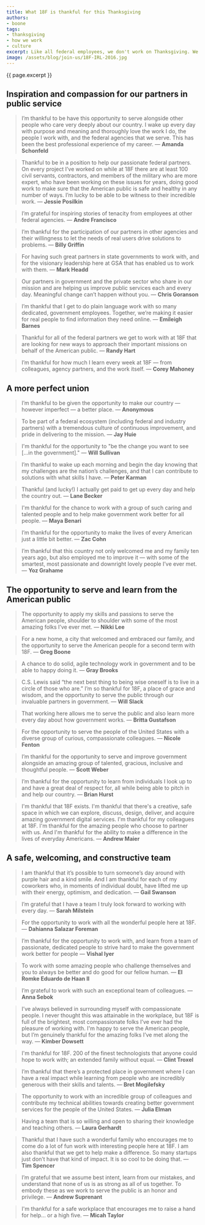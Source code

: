```yaml
---
title: What 18F is thankful for this Thanksgiving
authors:
- boone
tags:
- thanksgiving
- how we work
- culture
excerpt: Like all federal employees, we don't work on Thanksgiving. We do work on the day after, though, and this year we thought we'd pause to take a moment and reflect. Here are a few things that we're thankful for, what brings meaning to our lives, and what brings us to work every day.
image: /assets/blog/join-us/18F-IRL-2016.jpg
---
```


{{ page.excerpt }}

## Inspiration and compassion for our partners in public service

> I’m thankful to be have this opportunity to serve alongside other people
who care very deeply about our country. I wake up every day with purpose
and meaning and thoroughly love the work I do, the people I work with,
and the federal agencies that we serve. This has been the best
professional experience of my career. — **Amanda Schonfeld**

> Thankful to be in a position to help our passionate federal partners. On
every project I’ve worked on while at 18F there are at least 100 civil
servants, contractors, and members of the military who are more expert,
who have been working on these issues for years, doing good work to make
sure that the American public is safe and healthy in any number of ways.
I’m lucky to be able to be witness to their incredible work. — **Jessie
Posilkin**

> I’m grateful for inspiring stories of tenacity from employees at other
federal agencies. — **Andre Francisco**

> I’m thankful for the participation of our partners in other agencies and
their willingness to let the needs of real users drive solutions to
problems. — **Billy Griffin**

> For having such great partners in state governments to work with, and
for the visionary leadership here at GSA that has enabled us to work
with them. — **Mark Headd**

> Our partners in government and the private sector who share in our
mission and are helping us improve public services each and every day.
Meaningful change can’t happen without you. — **Chris Goranson**

> I’m thankful that I get to do plain language work with so many
dedicated, government employees. Together, we’re making it easier for
real people to find information they need online. — **Emileigh Barnes**

> Thankful for all of the federal partners we get to work with at 18F that
are looking for new ways to approach their important missions on behalf
of the American public. — **Randy Hart**

> I’m thankful for how much I learn every week at 18F — from colleagues,
agency partners, and the work itself. — **Corey Mahoney**

## A more perfect union

> I’m thankful to be given the opportunity to make our country — however
imperfect — a better place. — **Anonymous**

> To be part of a federal ecosystem (including federal and industry
partners) with a tremendous culture of continuous improvement, and pride
in delivering to the mission. — **Jay Huie**

> I'm thankful for the opportunity to "be the change you want to see
[...in the government]." — **Will Sullivan**

> I’m thankful to wake up each morning and begin the day knowing that my
challenges are the nation’s challenges, and that I can contribute to
solutions with what skills I have. — **Peter Karman**

> Thankful (and lucky!) I actually get paid to get up every day and help
the country out. — **Lane Becker**

> I'm thankful for the chance to work with a group of such caring and
talented people and to help make government work better for all
people. — **Maya Benari**

> I’m thankful for the opportunity to make the lives of every American
just a little bit better. — **Zac Cohn**

> I’m thankful that this country not only welcomed me and my family ten
years ago, but also employed me to improve it — with some of the
smartest, most passionate and downright lovely people I’ve ever met. —
**Yoz Grahame**

## The opportunity to serve and learn from the American public

> The opportunity to apply my skills and passions to serve the American
people, shoulder to shoulder with some of the most amazing folks I’ve
ever met. — **Nikki Lee**

> For a new home, a city that welcomed and embraced our family, and the
opportunity to serve the American people for a second term with 18F. —
**Greg Boone**

> A chance to do solid, agile technology work in government and to be able
to happy doing it. — **Gray Brooks**

> C.S. Lewis said “the next best thing to being wise oneself is to live in
a circle of those who are.” I’m so thankful for 18F, a place of grace
and wisdom, and the opportunity to serve the public through our
invaluable partners in government. — **Will Slack**

> That working here allows me to serve the public and also learn more
every day about how government works. — **Britta Gustafson**

> For the opportunity to serve the people of the United States with a
diverse group of curious, compassionate colleagues. — **Nicole Fenton**

> I’m thankful for the opportunity to serve and improve government
alongside an amazing group of talented, gracious, inclusive and
thoughtful people. — **Scott Weber**

> I’m thankful for the opportunity to learn from individuals I look up to
and have a great deal of respect for, all while being able to pitch in
and help our country. — **Brian Hurst**

> I'm thankful that 18F exists. I'm thankful that there's a creative, safe
space in which we can explore, discuss, design, deliver, and acquire
amazing government digital services. I'm thankful for my colleagues at
18F. I'm thankful for the amazing people who choose to partner with us.
And I'm thankful for the ability to make a difference in the lives of
everyday Americans. — **Andrew Maier**

## A safe, welcoming, and constructive team

> I am thankful that it’s possible to turn someone’s day around with
purple hair and a kind smile. And I am thankful for each of my coworkers
who, in moments of individual doubt, have lifted me up with their
energy, optimism, and dedication. — **Gail Swanson**

> I’m grateful that I have a team I truly look forward to working with
every day. — **Sarah Milstein**

> For the opportunity to work with all the wonderful people here at 18F. —
**Dahianna Salazar Foreman**

> I’m thankful for the opportunity to work with, and learn from a team of
passionate, dedicated people to strive hard to make the government work
better for people — **Vishal Iyer**

> To work with some amazing people who challenge themselves and you to
always be better and do good for our fellow human. — **El Romke Eduardo de
Haan II**

> I’m grateful to work with such an exceptional team of colleagues. — **Anna
Sebok**

> I’ve always believed in surrounding myself with compassionate people. I
never thought this was attainable in the workplace, but 18F is full of
the brightest, most compassionate folks I’ve ever had the pleasure of
working with. I'm happy to serve the American people, but I’m genuinely
thankful for the amazing folks I’ve met along the way. — **Kimber Dowsett**

> I'm thankful for 18F. 200 of the finest technologists that anyone could
hope to work with; an extended family without equal. — **Clint Troxel**

> I’m thankful that there’s a protected place in government where I can
have a real impact while learning from people who are incredibly
generous with their skills and talents. — **Bret Mogilefsky**

> The opportunity to work with an incredible group of colleagues and
contribute my technical abilities towards creating better government
services for the people of the United States. — **Julia Elman**

> Having a team that is so willing and open to sharing their knowledge and
teaching others. — **Laura Gerhardt**

> Thankful that I have such a wonderful family who encourages me to come
do a lot of fun work with interesting people here at 18F. I am also
thankful that we get to help make a difference. So many startups just
don’t have that kind of impact. It is so cool to be doing
that. — **Tim Spencer**

> I’m grateful that we assume best intent, learn from our mistakes, and
understand that none of us is as strong as all of us together. To embody
these as we work to serve the public is an honor and privilege. — **Andrew
Suprenant**

> I'm thankful for a safe workplace that encourages me to raise a hand for
help... or a high five. — **Micah Taylor**
